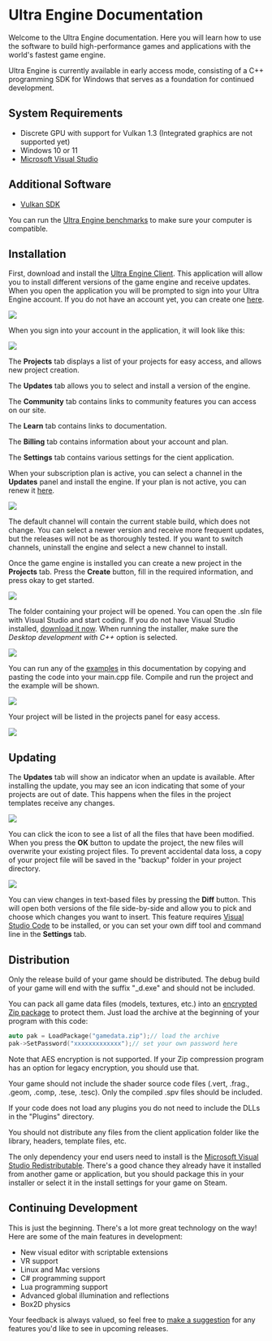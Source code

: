 # Ultra Engine Documentation

Welcome to the Ultra Engine documentation. Here you will learn how to use the software to build high-performance games and applications with the world's fastest game engine.

Ultra Engine is currently available in early access mode, consisting of a C++ programming SDK for Windows that serves as a foundation for continued development.

## System Requirements

- Discrete GPU with support for Vulkan 1.3 (Integrated graphics are not supported yet)
- Windows 10 or 11
- [Microsoft Visual Studio](https://visualstudio.microsoft.com/#vs-section)

## Additional Software

- [Vulkan SDK](https://vulkan.lunarg.com/sdk/home)

You can run the [Ultra Engine benchmarks](https://github.com/UltraEngine/Benchmarks) to make sure your computer is compatible.

## Installation

First, download and install the [Ultra Engine Client](https://ultraengine.github.io/files/UltraClient.exe). This application will allow you to install different versions of the game engine and receive updates. When you open the application you will be prompted to sign into your Ultra Engine account. If you do not have an account yet, you can create one [here](https://www.ultraengine.com/community/register).

![](https://raw.githubusercontent.com/UltraEngine/Documentation/master/Images/client_signin.jpg)

When you sign into your account in the application, it will look like this:

![](https://raw.githubusercontent.com/UltraEngine/Documentation/master/Images/client_start.png)

The **Projects** tab displays a list of your projects for easy access, and allows new project creation.

The **Updates** tab allows you to select and install a version of the engine.

The **Community** tab contains links to community features you can access on our site.

The **Learn** tab contains links to documentation.

The **Billing** tab contains information about your account and plan.

The **Settings** tab contains various settings for the cient application.

When your subscription plan is active, you can select a channel in the **Updates** panel and install the engine. If your plan is not active, you can renew it [here](https://www.ultraengine.com/community/store/category/1-software/).

![](https://raw.githubusercontent.com/UltraEngine/Documentation/master/Images/client_install.png)

The default channel will contain the current stable build, which does not change. You can select a newer version and receive more frequent updates, but the releases will not be as thoroughly tested. If you want to switch channels, uninstall the engine and select a new channel to install.

Once the game engine is installed you can create a new project in the **Projects** tab. Press the **Create** button, fill in the required information, and press okay to get started.

![](https://raw.githubusercontent.com/UltraEngine/Documentation/master/Images/client_newproject.png)

The folder containing your project will be opened. You can open the .sln file with Visual Studio and start coding. If you do not have Visual Studio installed, [download it now](https://visualstudio.microsoft.com/#vs-section). When running the installer, make sure the *Desktop development with C++* option is selected.

![](https://raw.githubusercontent.com/UltraEngine/Documentation/master/Images/vs_components.png)

You can run any of the [examples](LoadModel.md) in this documentation by copying and pasting the code into your main.cpp file. Compile and run the project and the example will be shown.

![](https://raw.githubusercontent.com/UltraEngine/Documentation/master/Images/projectfiles.png)

Your project will be listed in the projects panel for easy access.

![](https://raw.githubusercontent.com/UltraEngine/Documentation/master/Images/client_projects.png)

## Updating

The **Updates** tab will show an indicator when an update is available. After installing the update, you may see an icon indicating that some of your projects are out of date. This happens when the files in the project templates receive any changes.

![](https://raw.githubusercontent.com/UltraEngine/Documentation/master/Images/client_projectoutdated.png)

You can click the icon to see a list of all the files that have been modified. When you press the **OK** button to update the project, the new files will overwrite your existing project files. To prevent accidental data loss, a copy of your project file will be saved in the "backup" folder in your project directory.

![](https://raw.githubusercontent.com/UltraEngine/Documentation/master/Images/client_projectsync.png)

You can view changes in text-based files by pressing the **Diff** button. This will open both versions of the file side-by-side and allow you to pick and choose which changes you want to insert. This feature requires [Visual Studio Code](https://code.visualstudio.com/download) to be installed, or you can set your own diff tool and command line in the **Settings** tab.

## Distribution

Only the release build of your game should be distributed. The debug build of your game will end with the suffix "_d.exe" and should not be included.

You can pack all game data files (models, textures, etc.) into an [encrypted Zip package](https://www.ultraengine.com/learn/Package) to protect them. Just load the archive at the beginning of your program with this code:

```c++
auto pak = LoadPackage("gamedata.zip");// load the archive
pak->SetPassword("xxxxxxxxxxxxx");// set your own password here
```

Note that AES encryption is not supported. If your Zip compression program has an option for legacy encryption, you should use that.

Your game should not include the shader source code files (.vert, .frag., .geom, .comp, .tese, .tesc). Only the compiled .spv files should be included.

If your code does not load any plugins you do not need to include the DLLs in the "Plugins" directory.

You should not distribute any files from the client application folder like the library, headers, template files, etc.

The only dependency your end users need to install is the [Microsoft Visual Studio Redistributable](https://aka.ms/vs/17/release/vc_redist.x64.exe). There's a good chance they already have it installed from another game or application, but you should package this in your installer or select it in the install settings for your game on Steam.

## Continuing Development

This is just the beginning. There's a lot more great technology on the way! Here are some of the main features in development:

- New visual editor with scriptable extensions
- VR support
- Linux and Mac versions
- C# programming support
- Lua programming support
- Advanced global illumination and reflections
- Box2D physics

Your feedback is always valued, so feel free to [make a suggestion](https://www.ultraengine.com/community/forum/3-suggestion-box/) for any features you'd like to see in upcoming releases.
